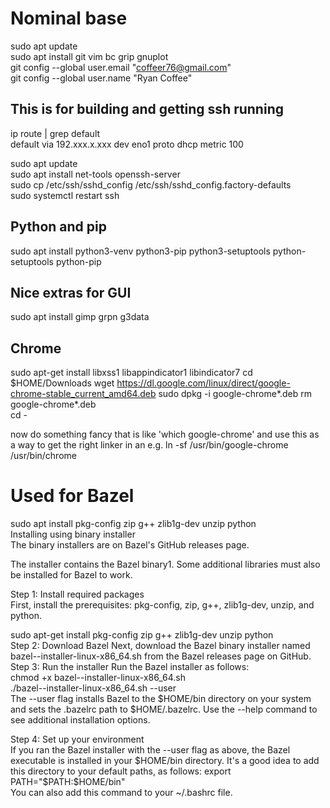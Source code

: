 Nominal base
============

sudo apt update  
sudo apt install git vim bc grip gnuplot  
git config --global user.email "coffeer76@gmail.com"  
git config --global user.name "Ryan Coffee"  




This is for building and getting ssh running
--------------------------------------------

ip route | grep default  
default via 192.xxx.x.xxx dev eno1 proto dhcp metric 100   

sudo apt update  
sudo apt install net-tools openssh-server  
sudo cp /etc/ssh/sshd_config /etc/ssh/sshd_config.factory-defaults  
sudo systemctl restart ssh  


Python and pip
--------------

sudo apt install python3-venv python3-pip python3-setuptools python-setuptools python-pip  


Nice extras for GUI 
-------------------
sudo apt install gimp grpn g3data  



Chrome
------
sudo apt-get install libxss1 libappindicator1 libindicator7
cd $HOME/Downloads
wget https://dl.google.com/linux/direct/google-chrome-stable_current_amd64.deb
sudo dpkg -i google-chrome*.deb
rm google-chrome*.deb  
cd -  

now do something fancy that is like 'which google-chrome' and use this as a way to get the right linker in an e.g. ln -sf /usr/bin/google-chrome /usr/bin/chrome



Used for Bazel
==============
sudo apt install pkg-config zip g++ zlib1g-dev unzip python  
Installing using binary installer  
The binary installers are on Bazel's GitHub releases page.  

The installer contains the Bazel binary1. Some additional libraries must also be installed for Bazel to work.  

Step 1: Install required packages  
First, install the prerequisites: pkg-config, zip, g++, zlib1g-dev, unzip, and python.  

sudo apt-get install pkg-config zip g++ zlib1g-dev unzip python  
Step 2: Download Bazel Next, download the Bazel binary installer named bazel-<version>-installer-linux-x86_64.sh from the Bazel releases page on GitHub.    
Step 3: Run the installer Run the Bazel installer as follows:   
chmod +x bazel-<version>-installer-linux-x86_64.sh  
./bazel-<version>-installer-linux-x86_64.sh --user  
The --user flag installs Bazel to the $HOME/bin directory on your system and sets the .bazelrc path to $HOME/.bazelrc. Use the --help command to see additional installation options.  

Step 4: Set up your environment  
If you ran the Bazel installer with the --user flag as above, the Bazel executable is installed in your $HOME/bin directory. It's a good idea to add this directory to your default paths, as follows:  
export PATH="$PATH:$HOME/bin"  
You can also add this command to your ~/.bashrc file.  


